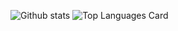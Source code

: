 ![Github stats](https://github-readme-stats.vercel.app/api?username=aegoroff&show_icons=true&count_private=true) ![Top Languages Card](https://github-readme-stats.vercel.app/api/top-langs/?username=aegoroff&layout=compact)

